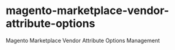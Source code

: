 # magento-marketplace-vendor-attribute-options
Magento Marketplace Vendor Attribute Options Management
